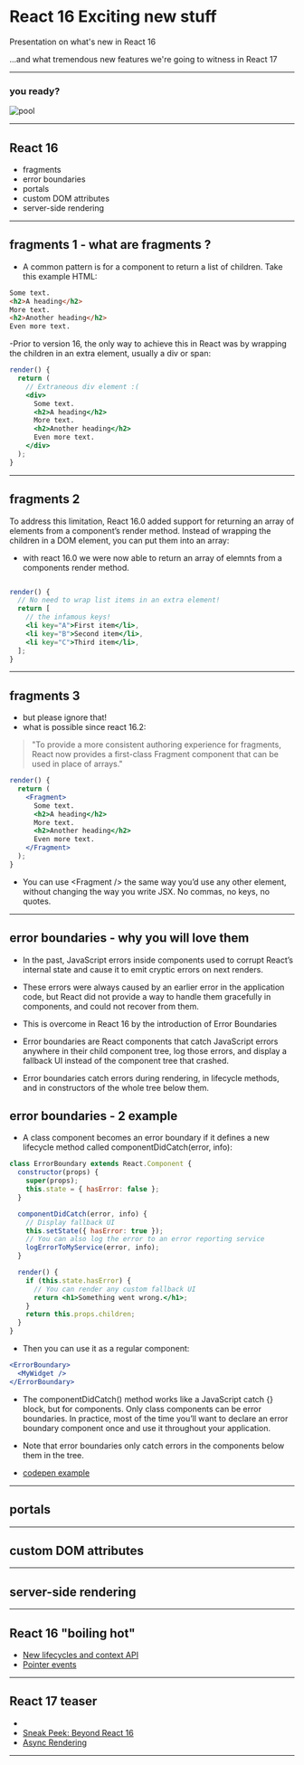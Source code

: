 # React 16 Exciting new stuff

Presentation on what's new in React 16 

...and what tremendous new features we're going to witness in React 17

---

### you ready?

![pool](https://media.giphy.com/media/26FLf3L9bDpYCVO5G/giphy.gif)

---

## React 16
- fragments
- error boundaries
- portals
- custom DOM attributes
- server-side rendering

---
## fragments 1 - what are fragments ?

- A common pattern is for a component to return a list of children. Take this example HTML:

```html
Some text.
<h2>A heading</h2>
More text.
<h2>Another heading</h2>
Even more text.
```

-Prior to version 16, the only way to achieve this in React was by wrapping the children in an extra element, usually a div or span:

```jsx harmony
render() {
  return (
    // Extraneous div element :(
    <div>
      Some text.
      <h2>A heading</h2>
      More text.
      <h2>Another heading</h2>
      Even more text.
    </div>
  );
}
```
---
## fragments 2

To address this limitation, React 16.0 added support for returning an array of elements from a component’s render method. Instead of wrapping the children in a DOM element, you can put them into an array:

- with react 16.0 we were now able to return an array of elemnts from a components render method.

```jsx harmony

render() {
  // No need to wrap list items in an extra element!
  return [
    // the infamous keys!
    <li key="A">First item</li>,
    <li key="B">Second item</li>,
    <li key="C">Third item</li>,
  ];
}

```
---
## fragments 3

- but please ignore that!
- what is possible since react 16.2:

>"To provide a more consistent authoring experience for fragments, React now provides a first-class Fragment component that can be used in place of arrays."

```jsx harmony
render() {
  return (
    <Fragment>
      Some text.
      <h2>A heading</h2>
      More text.
      <h2>Another heading</h2>
      Even more text.
    </Fragment>
  );
}

```
- You can use \<Fragment /> the same way you’d use any other element, without changing the way you write JSX. No commas, no keys, no quotes.

---
## error boundaries - why you will love them

- In the past, JavaScript errors inside components used to corrupt React’s internal state and cause it to emit cryptic errors on next renders. 
- These errors were always caused by an earlier error in the application code, but React did not provide a way to handle them gracefully in components, and could not recover from them.
- This is overcome in React 16 by the introduction of Error Boundaries

- Error boundaries are React components that catch JavaScript errors anywhere in their child component tree, log those errors, and display a fallback UI instead of the component tree that crashed.
- Error boundaries catch errors during rendering, in lifecycle methods, and in constructors of the whole tree below them.

## error boundaries - 2 example

- A class component becomes an error boundary if it defines a new lifecycle method called componentDidCatch(error, info):

```jsx harmony
class ErrorBoundary extends React.Component {
  constructor(props) {
    super(props);
    this.state = { hasError: false };
  }

  componentDidCatch(error, info) {
    // Display fallback UI
    this.setState({ hasError: true });
    // You can also log the error to an error reporting service
    logErrorToMyService(error, info);
  }

  render() {
    if (this.state.hasError) {
      // You can render any custom fallback UI
      return <h1>Something went wrong.</h1>;
    }
    return this.props.children;
  }
}
```

- Then you can use it as a regular component:


```jsx harmony
<ErrorBoundary>
  <MyWidget />
</ErrorBoundary>
```

- The componentDidCatch() method works like a JavaScript catch {} block, but for components. Only class components can be error boundaries. In practice, most of the time you’ll want to declare an error boundary component once and use it throughout your application.

- Note that error boundaries only catch errors in the components below them in the tree. 

- [codepen example](https://codepen.io/gaearon/pen/wqvxGa?editors=0010)

---
## portals

---
## custom DOM attributes

---
## server-side rendering
---

## React 16 "boiling hot"

- [New lifecycles and context API](https://reactjs.org/blog/2018/03/29/react-v-16-3.html)
- [Pointer events](https://reactjs.org/blog/2018/05/23/react-v-16-4.html)
---


## React 17 teaser
- 
- [Sneak Peek: Beyond React 16](https://reactjs.org/blog/2018/03/01/sneak-peek-beyond-react-16.html)
- [Async Rendering](https://reactjs.org/blog/2018/03/27/update-on-async-rendering.html)

---